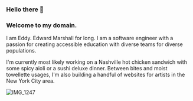 ### Hello there 👋

### Welcome to my domain.

I am Eddy. Edward Marshall for long. I am a software engineer with a passion for creating accessible education with diverse teams for diverse populations. 

I'm currently most likely working on a Nashville hot chicken sandwich with some spicy aioli or a sushi deluxe dinner. Between bites and moist towellette usages, I'm also building a handful of websites for artists in the New York City area. 


![IMG_1247](https://user-images.githubusercontent.com/78100214/135873655-9d98e020-efc3-4a90-b3ac-a5a95242f8a8.JPG)

<!--
**EddyMarshall/EddyMarshall** is a ✨ _special_ ✨ repository because its `README.md` (this file) appears on your GitHub profile.

Here are some ideas to get you started:

- 🔭 I’m currently working on ...
- 🌱 I’m currently learning ...
- 👯 I’m looking to collaborate on ...
- 🤔 I’m looking for help with ...
- 💬 Ask me about ...
- 📫 How to reach me: ...
- 😄 Pronouns: ...
- ⚡ Fun fact: ...
-->
